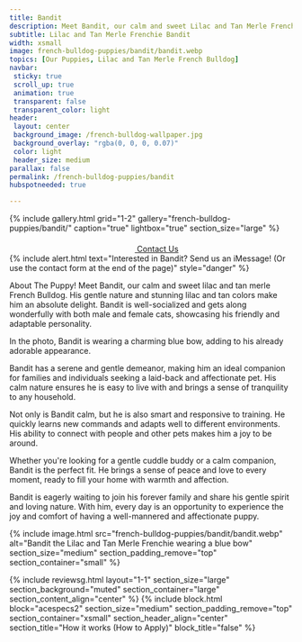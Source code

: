 ```yaml
---
title: Bandit
description: Meet Bandit, our calm and sweet Lilac and Tan Merle French Bulldog puppy.
subtitle: Lilac and Tan Merle Frenchie Bandit
width: xsmall
image: french-bulldog-puppies/bandit/bandit.webp
topics: [Our Puppies, Lilac and Tan Merle French Bulldog]
navbar:
 sticky: true
 scroll_up: true
 animation: true
 transparent: false
 transparent_color: light
header:
 layout: center
 background_image: /french-bulldog-wallpaper.jpg
 background_overlay: "rgba(0, 0, 0, 0.07)"
 color: light
 header_size: medium
parallax: false
permalink: /french-bulldog-puppies/bandit
hubspotneeded: true

---
```


{% include gallery.html
grid="1-2"
gallery="french-bulldog-puppies/bandit/"
caption="true"
lightbox="true"
section_size="large"
%}

<center><a class="uk-button uk-button-danger uk-border-pill uk-button-xlarge my-border-rounded" href="tel:212-739-0182">
    <span data-uk-icon="phone" class="uk-icon">
        <svg width="20" height="20" viewBox="0 0 20 20" xmlns="http://www.w3.org/2000/svg"></svg>
    </span>
    Contact Us
</a>
</center>
{% include alert.html text="Interested in Bandit? Send us an iMessage! (Or use the contact form at the end of the page)" style="danger" %}

About The Puppy!
Meet Bandit, our calm and sweet lilac and tan merle French Bulldog. His gentle nature and stunning lilac and tan colors make him an absolute delight. Bandit is well-socialized and gets along wonderfully with both male and female cats, showcasing his friendly and adaptable personality.

In the photo, Bandit is wearing a charming blue bow, adding to his already adorable appearance.

Bandit has a serene and gentle demeanor, making him an ideal companion for families and individuals seeking a laid-back and affectionate pet. His calm nature ensures he is easy to live with and brings a sense of tranquility to any household.

Not only is Bandit calm, but he is also smart and responsive to training. He quickly learns new commands and adapts well to different environments. His ability to connect with people and other pets makes him a joy to be around.

Whether you're looking for a gentle cuddle buddy or a calm companion, Bandit is the perfect fit. He brings a sense of peace and love to every moment, ready to fill your home with warmth and affection.

Bandit is eagerly waiting to join his forever family and share his gentle spirit and loving nature. With him, every day is an opportunity to experience the joy and comfort of having a well-mannered and affectionate puppy.

{% include image.html
src="french-bulldog-puppies/bandit/bandit.webp"
alt="Bandit the Lilac and Tan Merle Frenchie wearing a blue bow"
section_size="medium"
section_padding_remove="top"
section_container="small"
%}

{% include reviewsg.html
layout="1-1"
section_size="large"
section_background="muted"
section_container="large"
section_content_align="center"
%}
{% include block.html
block="acespecs2"
section_size="medium"
section_padding_remove="top"
section_container="xsmall"
section_header_align="center"
section_title="How it works (How to Apply)"
block_title="false"
%}

